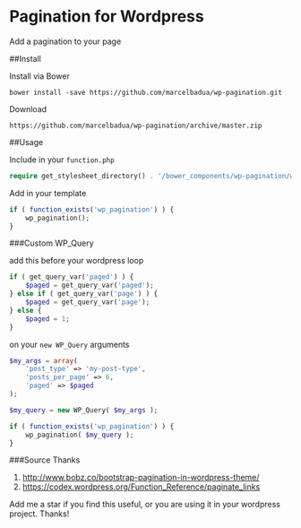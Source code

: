 # Pagination for Wordpress
Add a pagination to your page

##Install

Install via Bower

```
bower install -save https://github.com/marcelbadua/wp-pagination.git
```

Download

```
https://github.com/marcelbadua/wp-pagination/archive/master.zip
```

##Usage

Include in your `function.php`

```php
require get_stylesheet_directory() . '/bower_components/wp-pagination/wp-pagination.php';
```

Add in your template

```php
if ( function_exists('wp_pagination') ) {
	wp_pagination();
}
```

###Custom WP_Query

add this before your wordpress loop

```php
if ( get_query_var('paged') ) {
   	$paged = get_query_var('paged');
} else if ( get_query_var('page') ) {
   	$paged = get_query_var('page');
} else {
   	$paged = 1;
}
```

on your `new WP_Query` arguments

```php	
$my_args = array(
  	'post_type' => 'my-post-type',
  	'posts_per_page' => 6,
  	'paged' => $paged
);

$my_query = new WP_Query( $my_args );

if ( function_exists('wp_pagination') ) {
  	wp_pagination( $my_query );
}
```


###Source
Thanks

1. http://www.bobz.co/bootstrap-pagination-in-wordpress-theme/
2. https://codex.wordpress.org/Function_Reference/paginate_links

Add me a star if you find this useful, or you are using it in your wordpress project. Thanks!
